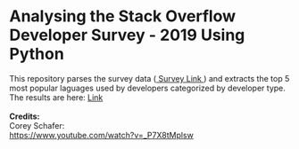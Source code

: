# Analysing the Stack Overflow Developer Survey - 2019 Using Python

This repository parses the survey data (<a href="https://insights.stackoverflow.com/survey/2019"> Survey Link </a>) and extracts the top 5 most popular laguages used by developers categorized by developer type.
<br />
The results are here: <a href="https://github.com/tebbythomas/Analysing_Stack_Overflow_Developer_Survey/blob/master/output.txt">Link</a>
<br />
<br />
<b>Credits:</b>
<br />
Corey Schafer:
<br />
https://www.youtube.com/watch?v=_P7X8tMplsw